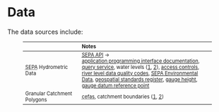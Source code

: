# Data

The data sources include:

<table style="width: 85%; margin-left: 35px; vertical-align: top; font-size: .7rem;">
  <colgroup>
      <col span="1" style="width: 18.5%;">
      <col span="1" style="width: 43.5%;">
  </colgroup>
  <thead><tr style="text-align: left"><th>&nbsp;</th><th>Notes</th></tr></thead>
  <tr><td><abbr title="Scottish Environment Protection Agency">SEPA</abbr> Hydrometric Data</td>
      <td><a href="https://timeseriesdoc.sepa.org.uk" target="_blank"><abbr title="Scottish Environment Protection Agency">SEPA</abbr> API</a> &rarr;<br><a href="https://timeseriesdoc.sepa.org.uk/api-documentation/" target="_blank">application programming interface documentation</a>, <a href="https://timeseries.sepa.org.uk/KiWIS/KiWIS?datasource=0&service=kisters&type=queryServices&request=getrequestinfo" target="_blank">query service</a>, water levels (<a href="https://www.sepa.org.uk/environment/water/water-levels/">1</a>, <a href="https://waterlevels.sepa.org.uk/">2</a>), <a href="https://timeseriesdoc.sepa.org.uk/api-documentation/before-you-start/what-controls-there-are-on-access/">access controls</a>, <a href="https://timeseriesdoc.sepa.org.uk/api-documentation/before-you-start/how-data-validity-may-change/">river level data quality codes</a>, <a href="https://www.sepa.org.uk/environment/environmental-data/"><abbr title="Scottish Environment Protection Agency">SEPA</abbr> Environmental Data</a>, <a href="https://www.gov.uk/government/publications/uk-geospatial-data-standards-register/national-geospatial-data-standards-register">geospatial standards register</a>, <a href="https://waterdata.usgs.gov/blog/gage_height/">gauge height</a>, <a href="https://www.usgs.gov/media/images/gage-datum-reference-point">gauge datum reference point</a></td></tr>
  <tr>
    <td>Granular Catchment Polygons</td>
    <td><abbr title="Centre for Environment Fisheries and Aquaculture Science">cefas</abbr>, catchment boundaries (<a href="https://data.cefas.co.uk/view/21969" target="_blank">1</a>, <a href="https://data.cefas.co.uk/view/21970" target="_blank">2</a>)</td>
  </tr>
</table>

<br>
<br>

<br>
<br>

<br>
<br>

<br>
<br>
